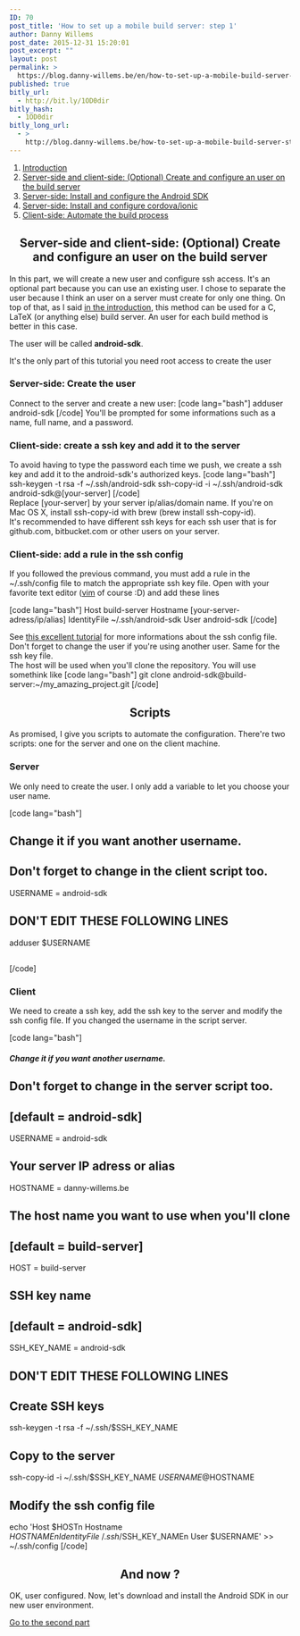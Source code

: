 ```yaml
---
ID: 70
post_title: 'How to set up a mobile build server: step 1'
author: Danny Willems
post_date: 2015-12-31 15:20:01
post_excerpt: ""
layout: post
permalink: >
  https://blog.danny-willems.be/en/how-to-set-up-a-mobile-build-server-step-1/
published: true
bitly_url:
  - http://bit.ly/1OD0dir
bitly_hash:
  - 1OD0dir
bitly_long_url:
  - >
    http://blog.danny-willems.be/how-to-set-up-a-mobile-build-server-step-1/
---
```

<ol>
        <li><a href="http://blog.danny-willems.be/how-to-set-up-a-mobile-build-server/">Introduction</a></li>
	<li><a href="http://blog.danny-willems.be/how-to-set-up-a-mobile-build-server-step-1/">Server-side and client-side: (Optional) Create and configure an user on the build server</a></li>
	<li><a href="http://blog.danny-willems.be/how-to-set-up-a-mobile-build-server-step-2/">Server-side: Install and configure the Android SDK</a></li>
	<li><a href="http://blog.danny-willems.be/how-to-set-up-a-mobile-build-server-step-3/">Server-side: Install and configure cordova/ionic</a></li>
	<li><a href="http://blog.danny-willems.be/how-to-set-up-a-mobile-build-server-step-4/">Client-side: Automate the build process</a></li>
</ol>

<h2 style="text-align: center">Server-side and client-side: (Optional) Create and configure an user on the build server</h2>

In this part, we will create a new user and configure ssh access. It's an optional part because you can use an existing user.
I chose to separate the user because I think an user on a server must create for only one thing.
On top of that, as I said <a href="http://blog.danny-willems.be/how-to-set-up-a-mobile-build-server/">in the introduction</a>, this method can be used for a C, LaTeX (or anything else) build server. An user for each build method is better in this case.

The user will be called <span style="font-weight: bold">android-sdk</span>.
<div class="dw-quote">It's the only part of this tutorial you need root access to create the user</div>
<h3>Server-side: Create the user</h3>
Connect to the server and create a new user:
[code lang="bash"]
adduser android-sdk
[/code]
You'll be prompted for some informations such as a name, full name, and a password.
<h3>Client-side: create a ssh key and add it to the server</h3>
To avoid having to type the password each time we push, we create a ssh key and add it to the android-sdk's authorized keys.
[code lang="bash"]
ssh-keygen -t rsa -f ~/.ssh/android-sdk
ssh-copy-id -i ~/.ssh/android-sdk android-sdk@[your-server]
[/code]
<div class="dw-quote">Replace [your-server] by your server ip/alias/domain name. If you're on Mac OS X, install ssh-copy-id with brew (brew install ssh-copy-id).</div>
<div class="dw-quote">It's recommended to have different ssh keys for each ssh user that is for github.com, bitbucket.com or other users on your server.</div>
<h3>Client-side: add a rule in the ssh config</h3>
If you followed the previous command, you must add a rule in the ~/.ssh/config file to match the appropriate ssh key file.
Open with your favorite text editor (<a href="http://blog.danny-willems.be/vim-ide/">vim</a> of course :D) and add these lines

[code lang="bash"]
Host build-server
Hostname [your-server-adress/ip/alias]
IdentityFile ~/.ssh/android-sdk
User android-sdk
[/code]
<div class="dw-quote">See <a href="http://nerderati.com/2011/03/17/simplify-your-life-with-an-ssh-config-file/">this excellent tutorial</a> for more informations about the ssh config file. Don't forget to change the user if you're using another user. Same for the ssh key file.</div>
The host will be used when you'll clone the repository. You will use somethink like
[code lang="bash"]
git clone android-sdk@build-server:~/my_amazing_project.git
[/code]

<h2 style="text-align: center">Scripts</h2>
As promised, I give you scripts to automate the configuration. There're two scripts: one for the server and one on the client machine.
<h3>Server</h3>
We only need to create the user. I only add a variable to let you choose your user name.

[code lang="bash"]
## Change it if you want another username.
## Don't forget to change in the client script too.
USERNAME = android-sdk

## DON'T EDIT THESE FOLLOWING LINES
adduser $USERNAME
##
[/code]
<h3>Client</h3>
We need to create a ssh key, add the ssh key to the server and modify the ssh config file. If you changed the username in the script server.

[code lang="bash"]
##### Change it if you want another username.
## Don't forget to change in the server script too.
## [default = android-sdk]
USERNAME = android-sdk

## Your server IP adress or alias
HOSTNAME = danny-willems.be

## The host name you want to use when you'll clone
## [default = build-server]
HOST = build-server

## SSH key name
## [default = android-sdk]
SSH_KEY_NAME = android-sdk

## DON'T EDIT THESE FOLLOWING LINES
## Create SSH keys
ssh-keygen -t rsa -f ~/.ssh/$SSH_KEY_NAME

## Copy to the server
ssh-copy-id -i ~/.ssh/$SSH_KEY_NAME $USERNAME@$HOSTNAME

## Modify the ssh config file
echo 'Host $HOSTn Hostname $HOSTNAMEn IdentityFile ~/.ssh/$SSH_KEY_NAMEn User $USERNAME' &gt;&gt; ~/.ssh/config
[/code]

<h2 style="text-align: center">And now ?</h2>

OK, user configured. Now, let's download and install the Android SDK in our new user environment.

<span class="dashicons dashicons-arrow-right-alt"></span><a href="http://blog.danny-willems.be/how-to-set-up-a-mobile-build-server-step-2/">Go to the second part</a>